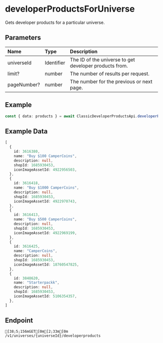 
# developerProductsForUniverse
Gets developer products for a particular universe.


## Parameters
| Name        | Type       | Description                                            |
| :---------- | :--------- | :----------------------------------------------------- |
| universeId  | Identifier | The ID of the universe to get developer products from. |
| limit?      | number     | The number of results per request.                     |
| pageNumber? | number     | The number for the previous or next page.              |



## Example
```ts copy showLineNumbers
const { data: products } = await ClassicDeveloperProductsApi.developerProductsForUniverse({ universeId: 1685831367 }); 
```


## Example Data
```ts copy showLineNumbers
[
  {
    id: 3616380,
    name: "Buy $100 CamperCoins",
    description: null,
    shopId: 1685930453,
    iconImageAssetId: 4922956503,
  },
  {
    id: 3616418,
    name: "Buy $1000 CamperCoins",
    description: null,
    shopId: 1685930453,
    iconImageAssetId: 4922970743,
  },
  {
    id: 3616413,
    name: "Buy $500 CamperCoins",
    description: null,
    shopId: 1685930453,
    iconImageAssetId: 4922969199,
  },
  {
    id: 3616425,
    name: "CamperCoins",
    description: null,
    shopId: 1685930453,
    iconImageAssetId: 18760547825,
  },
  {
    id: 3848620,
    name: "Starterpackk",
    description: null,
    shopId: 1685930453,
    iconImageAssetId: 5106354357,
  },
] 
```


## Endpoint
```ansi
[38;5;156mGET[0m[2;33m[0m /v1/universes/{universeId}/developerproducts
```
  